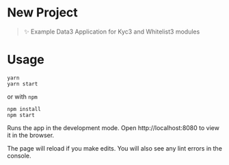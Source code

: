 # New Project

> ✨ Example Data3 Application for Kyc3 and Whitelist3 modules

# Usage

```
yarn
yarn start
```

or with `npm`

```
npm install
npm start
```

Runs the app in the development mode.
Open http://localhost:8080 to view it in the browser.

The page will reload if you make edits.
You will also see any lint errors in the console.
